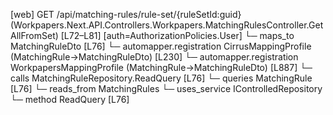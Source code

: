 [web] GET /api/matching-rules/rule-set/{ruleSetId:guid}  (Workpapers.Next.API.Controllers.Workpapers.MatchingRulesController.GetAllFromSet)  [L72–L81] [auth=AuthorizationPolicies.User]
  └─ maps_to MatchingRuleDto [L76]
    └─ automapper.registration CirrusMappingProfile (MatchingRule->MatchingRuleDto) [L230]
    └─ automapper.registration WorkpapersMappingProfile (MatchingRule->MatchingRuleDto) [L887]
  └─ calls MatchingRuleRepository.ReadQuery [L76]
  └─ queries MatchingRule [L76]
    └─ reads_from MatchingRules
  └─ uses_service IControlledRepository<MatchingRule>
    └─ method ReadQuery [L76]

